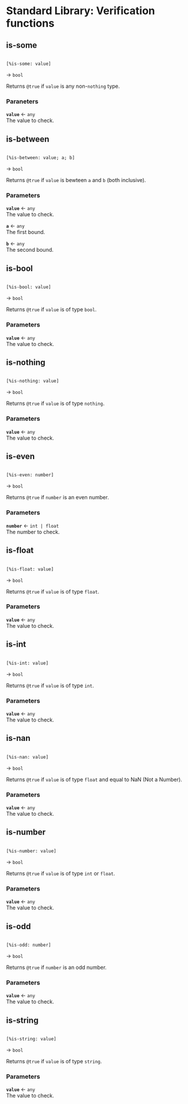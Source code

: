 # Standard Library: Verification functions

## is-some

```rant

[%is-some: value] 

```
&rarr; `bool`

Returns `@true` if `value` is any non-`nothing` type.

### Paraneters

**`value`** &larr; `any` <br/>
The value to check.


## is-between

```rant

[%is-between: value; a; b]

```
&rarr; `bool`

Returns `@true` if `value` is bewteen `a` and `b` (both inclusive).

### Parameters

**`value`** &larr; `any` <br/>
The value to check.

**`a`** &larr; `any` <br/>
The first bound.

**`b`** &larr; `any` <br/>
The second bound.


## is-bool

```rant

[%is-bool: value]

```
&rarr; `bool`

Returns `@true` if `value` is of type `bool`.

### Parameters

**`value`** &larr; `any` <br/>
The value to check.


## is-nothing

```rant

[%is-nothing: value]

```
&rarr; `bool`

Returns `@true` if `value` is of type `nothing`.

### Parameters

**`value`** &larr; `any` <br/>
The value to check.


## is-even

```rant

[%is-even: number]

```
&rarr; `bool`

Returns `@true` if `number` is an even number.

### Parameters

**`number`** &larr; `int | float` <br/>
The number to check.


## is-float

```rant

[%is-float: value]

```
&rarr; `bool`

Returns `@true` if `value` is of type `float`.

### Parameters

**`value`** &larr; `any` <br/>
The value to check.


## is-int

```rant

[%is-int: value]

```
&rarr; `bool`

Returns `@true` if `value` is of type `int`.

### Parameters

**`value`** &larr; `any` <br/>
The value to check.


## is-nan

```rant

[%is-nan: value]

```
&rarr; `bool`

Returns `@true` if `value` is of type `float` and equal to NaN (Not a Number).

### Parameters

**`value`** &larr; `any` <br/>
The value to check.


## is-number

```rant

[%is-number: value]

```
&rarr; `bool`

Returns `@true` if `value` is of type `int` or `float`.

### Parameters

**`value`** &larr; `any` <br/>
The value to check.


## is-odd

```rant

[%is-odd: number]

```
&rarr; `bool`

Returns `@true` if `number` is an odd number.

### Parameters

**`value`** &larr; `any` <br/>
The value to check.


## is-string

```rant

[%is-string: value]

```
&rarr; `bool`

Returns `@true` if `value` is of type `string`.


### Parameters

**`value`** &larr; `any` <br/>
The value to check.
